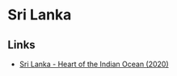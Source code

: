 # Sri Lanka

## Links

- [Sri Lanka - Heart of the Indian Ocean (2020)](https://www.youtube.com/watch?v=q0mbKsKG-ng)
